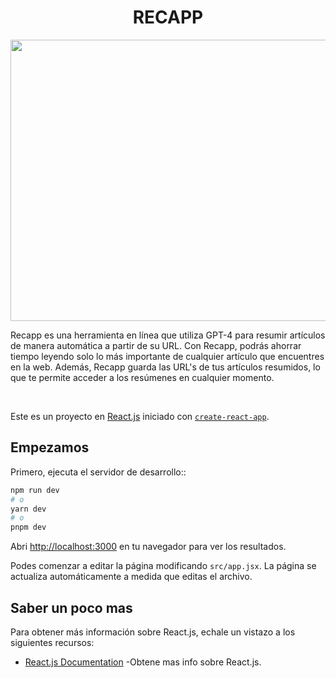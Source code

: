 <h1 align="center">RECAPP</h1>

<p align="center">
<img  src="https://www.asilodigital.com/content/images/2023/02/twitter-1.png" height="450" width="700"  />

</p>

<p>Recapp es una herramienta en línea que utiliza GPT-4 para resumir artículos de manera automática a partir de su URL.
Con Recapp, podrás ahorrar tiempo leyendo solo lo más importante de cualquier artículo que encuentres en la web. 
Además, Recapp guarda las URL's de tus artículos resumidos, lo que te permite acceder a los resúmenes en cualquier momento.</p>
</br>

Este es un proyecto en [React.js](https://nextjs.org/) iniciado con [`create-react-app`](https://create-react-app.dev/).

## Empezamos

Primero, ejecuta el servidor de desarrollo::

```bash
npm run dev
# o
yarn dev
# o
pnpm dev
```

Abri [http://localhost:3000](http://localhost:3000) en tu navegador para ver los resultados.

Podes comenzar a editar la página modificando `src/app.jsx`. La página se actualiza automáticamente a medida que editas el archivo.

## Saber un poco mas

Para obtener más información sobre React.js, echale un vistazo a los siguientes recursos:

- [React.js Documentation](https://react.dev/) -Obtene mas info sobre React.js.
